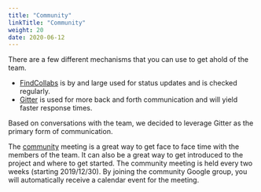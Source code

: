 ```yaml
---
title: "Community"
linkTitle: "Community"
weight: 20
date: 2020-06-12
---
```


There are a few different mechanisms that you can use to get ahold of the team.

* [FindCollabs](https://findcollabs.com/project/deps-cloud-GIOlcUiHE9XD2UVlxrNl) is by and large used for status updates and is checked regularly.
* [Gitter](https://gitter.im/depscloud/community) is used for more back and forth communication and will yield faster response times.

Based on conversations with the team, we decided to leverage Gitter as the primary form of communication.

The [community](https://groups.google.com/a/deps.cloud/forum/#!forum/community/join) meeting is a great way to get face to face time with the members of the team.
It can also be a great way to get introduced to the project and where to get started.
The community meeting is held every two weeks (starting 2019/12/30).
By joining the community Google group, you will automatically receive a calendar event for the meeting.
